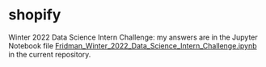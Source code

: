 # shopify

Winter 2022 Data Science Intern Challenge: my answers are in the Jupyter Notebook file [Fridman_Winter_2022_Data_Science_Intern_Challenge.ipynb](https://github.com/vadim-fridman/shopify/blob/main/Fridman_Winter_2022_Data_Science_Intern_Challenge.ipynb) in the current repository. 
